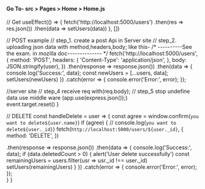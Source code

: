 #### Go To- src > Pages > Home > Home.js

// Get
useEffect(() => {
        fetch('http://localhost:5000/users')
            .then(res => res.json())
            .then(data => setUsers(data))
}, [])


// POST example
// step_1. create a post Api in Server site
// step_2. uploading json data with method,headers,body; like this-
/* ----------See the exam. in mozilla doc-------------- */
fetch('http://localhost:5000/users', {
method: 'POST',
 headers: {
'Content-Type': 'application/json',
},
body: JSON.stringify(user),
})
            .then(response => response.json())
  .then(data => {
    console.log('Success:', data);
    const newUsers = [...users, data];
    setUsers(newUsers)
  })
  .catch(error => {
    console.error('Error:', error);
  });
  
  //server site
  // step_4 receive req with(req.body);
  // step_5 stop undefine data use middle ware (app.use(express.json());)    
  event.target.reset()
    }

// DELETE
  const handleDelete = user => {
  const agree = window.confirm(`you want to delete${user.name}`)
  if (agree) {
  // console.log(`you want to delete${user._id}`)
  fetch(`http://localhost:5000/users/${user._id}`, {
  method: 'DELETE',
  })
   
.then(response => response.json())
  .then(data => {
    console.log('Success:', data);
    if (data.deletedCount > 0) {
      alert('User delete successfully')
      const remainingUsers = users.filter(usr => usr._id !== user._id)
      setUsers(remainingUsers)
    }
  })
  .catch(error => {
    console.error('Error:', error);
  });             
  }
  }
